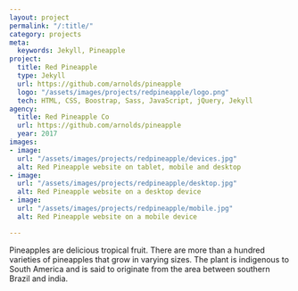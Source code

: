 ```yaml
---
layout: project
permalink: "/:title/"
category: projects
meta:
  keywords: Jekyll, Pineapple
project:
  title: Red Pineapple
  type: Jekyll
  url: https://github.com/arnolds/pineapple
  logo: "/assets/images/projects/redpineapple/logo.png"
  tech: HTML, CSS, Boostrap, Sass, JavaScript, jQuery, Jekyll
agency:
  title: Red Pineapple Co
  url: https://github.com/arnolds/pineapple
  year: 2017
images:
- image: 
  url: "/assets/images/projects/redpineapple/devices.jpg"
  alt: Red Pineapple website on tablet, mobile and desktop
- image: 
  url: "/assets/images/projects/redpineapple/desktop.jpg"
  alt: Red Pineapple website on a desktop device
- image: 
  url: "/assets/images/projects/redpineapple/mobile.jpg"
  alt: Red Pineapple website on a mobile device

---
```

<p>Pineapples are delicious tropical fruit. There are more than a hundred varieties of pineapples that grow in varying sizes. The plant is indigenous to South America and is said to originate from the area between southern Brazil and india.</p>